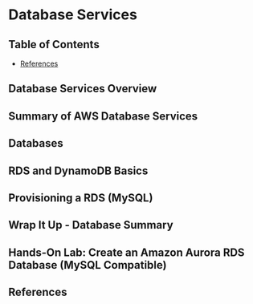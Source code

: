 # Database Services


## Table of Contents
<!-- START doctoc generated TOC please keep comment here to allow auto update -->
<!-- DON'T EDIT THIS SECTION, INSTEAD RE-RUN doctoc TO UPDATE -->


- [References](#references)

<!-- END doctoc generated TOC please keep comment here to allow auto update -->


## Database Services Overview


## Summary of AWS Database Services


## Databases


## RDS and DynamoDB Basics


## Provisioning a RDS (MySQL)


## Wrap It Up - Database Summary


## Hands-On Lab: Create an Amazon Aurora RDS Database (MySQL Compatible)


## References

